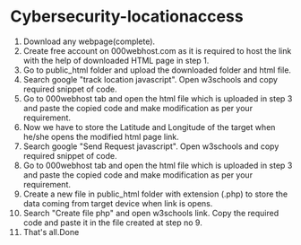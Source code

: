 # Cybersecurity-locationaccess
1. Download any webpage(complete).
2. Create free account on 000webhost.com as it is required to host the link with the help of downloaded HTML page in step 1.
3. Go to public_html folder and upload the downloaded folder and html file.
4. Search google "track location javascript". Open w3schools and copy required snippet of code.
5. Go to 000webhost tab and open the html file which is uploaded in step 3 and paste the copied code and make modification as per your requirement.
6. Now we have to store the Latitude and Longitude of the target when he/she opens the modified html page link.
7. Search google "Send Request javascript". Open w3schools and copy required snippet of code.
8. Go to 000webhost tab and open the html file which is uploaded in step 3 and paste the copied code and make modification as per your requirement.
9. Create a new file in public_html folder with extension (.php) to store the data coming from target device when link is opens.
10. Search "Create file php" and open w3schools link. Copy the required code and paste it in the file created at step no 9.
11. That's all.Done
